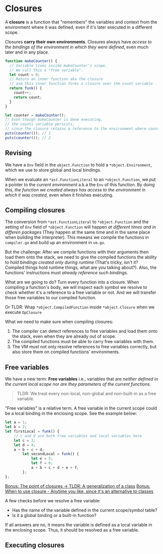 # Closures

A **closure** is a function that "remembers" the variables and context from the environment where it was defined, even if it's later executed in a different scope.

Closures **carry their own environments**. Closures always have _access to the bindings of the environment in which they were defined_, even much later and in any place.

```js
function makeCounter() {
  // Variable lives inside makeCounter's scope.
  // We call this a "free variable".
  let count = 0;
  // Return an inner function aka the closure
  // and this inner function forms a closure over the count variable
  return funk() {
    count++;
    return count;
  }
}

let counter = makeCounter();
// Even though makeCounter is done executing,
// the counts variable persists,
// since the closure retains a reference to the environment where count was declared
puts(counter()); // 1
puts(counter()); // 2
```

## Revising

We have a `Env` field in the `object.Function` to hold a `*object.Environment`, which we use to store global and local bindings.

When we evaluate an `*ast.FunctionLiteral` to an `*object.Function`, we put a pointer to the _current environment_ a.k.a the `Env` of this function. By doing this, _the function we created always has access to the environment in which it was created_, even when it finishes executing.

## Compiling closures

The conversion from `*ast.FunctionLiteral` to `*object.Function` and the setting of `Env` field of `*object.Function` will happen _at different times and in differen packages_ (They happen at the same time and in the same place when building the interpreter). This meeans we compile the functions in `compiler.go` and build up an environment in `vm.go`.

But the challenge: After we compile functions with their arguments then load them onto the stack, we need to give the compiled functions the ability to _hold bindings created only during runtime_ (That's tricky, isn't it? Compiled things hold runtime things, what are you talking about?). Also, the functions' instructions must _already reference such bindings_.

What are we going to do? Turn every function into a closure. When compiling a function's body, we will inspect each symbol we resolve to check whether it's a reference to a free variable or not. And we will transfer those free variables to our compiled function.

Or TLDR: Wrap `*object.CompiledFunction` inside `*object.Closure` when we execute `OpClosure`

What we need to make sure when compiling closures:

1. The compiler can detect references to free variables and load them onto the stack, even when they are already out of scope.
2. The compiled functions must be able to carry free variables with them.
3. The VM must not only resolve references to free variables correctly, but also store them on compiled functions' environments.

## Free variables

We have a new term: **Free variables** i.e., variables that are _neither defined in the current local scope_ nor _are they parameters of the current functions_.

> TLDR: We treat every non-local, non-global and non-built-in as a free variable.

"Free variables" is a relative term. A free variable in the current scope could be a local binding in the enclosing scope. See the example below:

```js
let a = 1;
let b = 2;
let firstLocal = funk() {
    // c and d are both free variables and local variables here
    let c = 3;
    let d = 4;
    a + b + c + d;
        let secondLocal = funk() {
            let e = 5;
            let f = 6;
            a + b + c + d + e + f;
        };
};
```

[Bonus: The point of closures -> TLDR: A generalization of a class](https://stackoverflow.com/questions/1305570/closures-why-are-they-so-useful)
[Bonus: When to use closure - Anytime you like, since it's an alternative to classes](https://stackoverflow.com/questions/256625/when-to-use-closure)

A few checks before we resolve a free variable:

- Has the name of the variable defined in the current scope/symbol table?
- Is it a global binding or a built-in function?

If all answers are no, it means the variable is defined as a local variable in the enclosing scope. Thus, it should be resolved as a free variable.

## Executing closures
